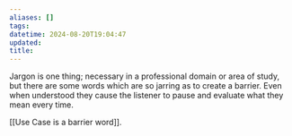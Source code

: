 ```yaml
---
aliases: []
tags: 
datetime: 2024-08-20T19:04:47
updated: 
title: 
---
```

Jargon is one thing; necessary in a professional domain or area of study, but there are some words which are so jarring as to create a barrier. Even when understood they cause the listener to pause and evaluate what they mean every time.

[[Use Case is a barrier word]].